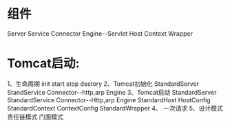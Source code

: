# 组件
 Server
 Service
 Connector
 Engine--Servlet
 Host
 Context
 Wrapper
# Tomcat启动:
1、生命周期
init
start
stop
destory
2、Tomcat初始化
StandardServer
    StandService
        Connector--http,arp
        Engine
3、Tomcat启动
StandardServer
    StandardService
        Connector--Http,arp
        Engine
            StandardHost
                HostConfig
                    StandardContext
                        ContextConfig
                            StandardWrapper
4、 一次请求
5、设计模式
   责任链模式
   门面模式
